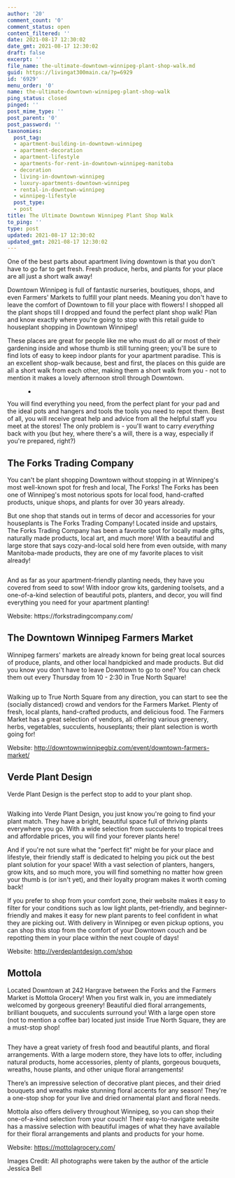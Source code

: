 ```yaml
---
author: '20'
comment_count: '0'
comment_status: open
content_filtered: ''
date: 2021-08-17 12:30:02
date_gmt: 2021-08-17 12:30:02
draft: false
excerpt: ''
file_name: the-ultimate-downtown-winnipeg-plant-shop-walk.md
guid: https://livingat300main.ca/?p=6929
id: '6929'
menu_order: '0'
name: the-ultimate-downtown-winnipeg-plant-shop-walk
ping_status: closed
pinged: ''
post_mime_type: ''
post_parent: '0'
post_password: ''
taxonomies:
  post_tag:
  - apartment-building-in-downtown-winnipeg
  - apartment-decoration
  - apartment-lifestyle
  - apartments-for-rent-in-downtown-winnipeg-manitoba
  - decoration
  - living-in-downtown-winnipeg
  - luxury-apartments-downtown-winnipeg
  - rental-in-downtown-winnipeg
  - winnipeg-lifestyle
  post_type:
  - post
title: The Ultimate Downtown Winnipeg Plant Shop Walk
to_ping: ''
type: post
updated: 2021-08-17 12:30:02
updated_gmt: 2021-08-17 12:30:02
---
```

<!-- wp:paragraph -->
<p>One of the best parts about apartment living downtown is that you don't have to go far to get fresh. Fresh produce, herbs, and plants for your place are all just a short walk away!</p>
<!-- /wp:paragraph -->

<!-- wp:paragraph -->
<p>Downtown Winnipeg is full of fantastic nurseries, boutiques, shops, and even Farmers' Markets to fulfill your plant needs. Meaning you don't have to leave the comfort of Downtown to fill your place with flowers! I shopped all the plant shops till I dropped and found the perfect plant shop walk! Plan and know exactly where you're going to stop with this retail guide to houseplant shopping in Downtown Winnipeg!</p>
<!-- /wp:paragraph -->

<!-- wp:paragraph -->
<p>These places are great for people like me who must do all or most of their gardening inside and whose thumb is still turning green; you'll be sure to find lots of easy to keep indoor plants for your apartment paradise. This is an excellent shop-walk because, best and first, the places on this guide are all a short walk from each other, making them a short walk from you - not to mention it makes a lovely afternoon stroll through Downtown.</p>
<!-- /wp:paragraph -->

<!-- wp:gallery {"ids":[6938],"linkTo":"none"} -->
<figure class="wp-block-gallery columns-1 is-cropped"><ul class="blocks-gallery-grid"><li class="blocks-gallery-item"><figure><img src="https://livingat300main.ca/wp-content/uploads/2021/08/thumbnail_IMG_20210728_131444396_HDR-1024x768.jpg" alt="" data-id="6938" data-full-url="https://livingat300main.ca/wp-content/uploads/2021/08/thumbnail_IMG_20210728_131444396_HDR.jpg" data-link="https://livingat300main.ca/?attachment_id=6938" class="wp-image-6938"/></figure></li></ul></figure>
<!-- /wp:gallery -->

<!-- wp:paragraph -->
<p>You will find everything you need, from the perfect plant for your pad and the ideal pots and hangers and tools the tools you need to repot them. Best of all, you will receive great help and advice from all the helpful staff you meet at the stores! The only problem is - you'll want to carry <em>everything</em> back with you (but hey, where there's a will, there is a way, especially if you're prepared, right?)</p>
<!-- /wp:paragraph -->

<!-- wp:heading -->
<h2><strong>The Forks Trading Company</strong></h2>
<!-- /wp:heading -->

<!-- wp:paragraph -->
<p>You can't be plant shopping Downtown without stopping in at Winnipeg's most well-known spot for fresh and local, The Forks! The Forks has been one of Winnipeg's most notorious spots for local food, hand-crafted products, unique shops, and plants for over 30 years already.</p>
<!-- /wp:paragraph -->

<!-- wp:paragraph -->
<p>But one shop that stands out in terms of decor and accessories for your houseplants is The Forks Trading Company! Located inside and upstairs, The Forks Trading Company has been a favorite spot for locally made gifts, naturally made products, local art, and much more! With a beautiful and large store that says cozy-and-local sold here from even outside, with many Manitoba-made products, they are one of my favorite places to visit already!</p>
<!-- /wp:paragraph -->

<!-- wp:image {"id":6934,"sizeSlug":"large","linkDestination":"none"} -->
<figure class="wp-block-image size-large"><img src="https://livingat300main.ca/wp-content/uploads/2021/08/thumbnail_IMG_20210527_074725863_HDR-2-1024x921.jpg" alt="" class="wp-image-6934"/></figure>
<!-- /wp:image -->

<!-- wp:paragraph -->
<p>And as far as your apartment-friendly planting needs, they have you covered from seed to sow! With indoor grow kits, gardening toolsets, and a one-of-a-kind selection of beautiful pots, planters, and decor, you will find everything you need for your apartment planting!</p>
<!-- /wp:paragraph -->

<!-- wp:paragraph -->
<p>Website: https://forkstradingcompany.com/</p>
<!-- /wp:paragraph -->

<!-- wp:heading -->
<h2><strong>The Downtown Winnipeg Farmers Market</strong></h2>
<!-- /wp:heading -->

<!-- wp:paragraph -->
<p>Winnipeg farmers' markets are already known for being great local sources of produce, plants, and other local handpicked and made products. But did you know you don't have to leave Downtown to go to one? You can check them out every Thursday from 10 - 2:30 in True North Square!</p>
<!-- /wp:paragraph -->

<!-- wp:image {"id":6939,"sizeSlug":"large","linkDestination":"none"} -->
<figure class="wp-block-image size-large"><img src="https://livingat300main.ca/wp-content/uploads/2021/08/thumbnail_IMG_20210722_131047659_HDR-1-1-1024x512.jpg" alt="" class="wp-image-6939"/></figure>
<!-- /wp:image -->

<!-- wp:paragraph -->
<p>Walking up to True North Square from any direction, you can start to see the (socially distanced) crowd and vendors for the Farmers Market. Plenty of fresh, local plants, hand-crafted products, and delicious food. The Farmers Market has a great selection of vendors, all offering various greenery, herbs, vegetables, succulents, houseplants; their plant selection is worth going for!</p>
<!-- /wp:paragraph -->

<!-- wp:paragraph -->
<p>Website: <a href="http://downtownwinnipegbiz.com/event/downtown-farmers-market/?fbclid=IwAR0CiIafqmvFhOc1UgVWZoMOsY0gonUL2GVCxs8IpXA_9BRhTyN1zarM1iI" rel="noreferrer noopener" target="_blank">http://downtownwinnipegbiz.com/event/d</a><a href="http://downtownwinnipegbiz.com/event/downtown-farmers-market/?fbclid=IwAR0CiIafqmvFhOc1UgVWZoMOsY0gonUL2GVCxs8IpXA_9BRhTyN1zarM1iI" target="_blank" rel="noreferrer noopener nofollow">owntown-farmers-market/</a></p>
<!-- /wp:paragraph -->

<!-- wp:heading -->
<h2><strong>Verde Plant Design</strong></h2>
<!-- /wp:heading -->

<!-- wp:paragraph -->
<p>Verde Plant Design is the perfect stop to add to your plant shop.</p>
<!-- /wp:paragraph -->

<!-- wp:image {"id":6940,"sizeSlug":"large","linkDestination":"none"} -->
<figure class="wp-block-image size-large"><img src="https://livingat300main.ca/wp-content/uploads/2021/08/thumbnail_IMG_20210728_131151449_HDR-1-1024x768.jpg" alt="" class="wp-image-6940"/></figure>
<!-- /wp:image -->

<!-- wp:paragraph -->
<p>Walking into Verde Plant Design, you just know you're going to find your plant match. They have a bright, beautiful space full of thriving plants everywhere you go. With a wide selection from succulents to tropical trees and affordable prices, you will find your forever plants here!</p>
<!-- /wp:paragraph -->

<!-- wp:paragraph -->
<p>And if you're not sure what the "perfect fit" might be for your place and lifestyle, their friendly staff is dedicated to helping you pick out the best plant solution for your space! With a vast selection of planters, hangers, grow kits, and so much more, you will find something no matter how green your thumb is (or isn't yet), and their loyalty program makes it worth coming back!</p>
<!-- /wp:paragraph -->

<!-- wp:paragraph -->
<p>If you prefer to shop from your comfort zone, their website makes it easy to filter for your conditions such as low light plants, pet-friendly, and beginner-friendly and makes it easy for new plant parents to feel confident in what they are picking out. With delivery in Winnipeg or even pickup options, you can shop this stop from the comfort of your Downtown couch and be repotting them in your place within the next couple of days!</p>
<!-- /wp:paragraph -->

<!-- wp:paragraph -->
<p>Website: <a href="http://verdeplantdesign.com/shop" target="_blank" rel="noreferrer noopener nofollow">http://verdeplantdesign.com/shop</a></p>
<!-- /wp:paragraph -->

<!-- wp:heading -->
<h2><strong>Mottola</strong></h2>
<!-- /wp:heading -->

<!-- wp:paragraph -->
<p>Located Downtown at 242 Hargrave between the Forks and the Farmers Market is Mottola Grocery! When you first walk in, you are immediately welcomed by gorgeous greenery! Beautiful died floral arrangements, brilliant bouquets, and succulents surround you! With a large open store (not to mention a coffee bar) located just inside True North Square, they are a must-stop shop!</p>
<!-- /wp:paragraph -->

<!-- wp:image {"id":6943,"sizeSlug":"full","linkDestination":"none"} -->
<figure class="wp-block-image size-full"><img src="https://livingat300main.ca/wp-content/uploads/2021/08/thumbnail_197584773_569561207546826_1350325538499579678_n-1-2.jpg" alt="" class="wp-image-6943"/></figure>
<!-- /wp:image -->

<!-- wp:paragraph -->
<p>They have a great variety of fresh food and beautiful plants, and floral arrangements. With a large modern store, they have lots to offer, including natural products, home accessories, plenty of plants, gorgeous bouquets, wreaths, house plants, and other unique floral arrangements!</p>
<!-- /wp:paragraph -->

<!-- wp:paragraph -->
<p>There’s an impressive selection of decorative plant pieces, and their dried bouquets and wreaths make stunning floral accents for any season! They're a one-stop shop for your live and dried ornamental plant and floral needs.</p>
<!-- /wp:paragraph -->

<!-- wp:paragraph -->
<p>Mottola also offers delivery throughout Winnipeg, so you can shop their one-of-a-kind selection from your couch! Their easy-to-navigate website has a massive selection with beautiful images of what they have available for their floral arrangements and plants and products for your home.</p>
<!-- /wp:paragraph -->

<!-- wp:paragraph -->
<p>Website: <a href="https://mottolagrocery.com/" target="_blank" rel="noreferrer noopener">https://mottolagrocery.com/</a></p>
<!-- /wp:paragraph -->

<!-- wp:paragraph -->
<p>Images Credit: All photographs were taken by the author of the article Jessica Bell </p>
<!-- /wp:paragraph -->